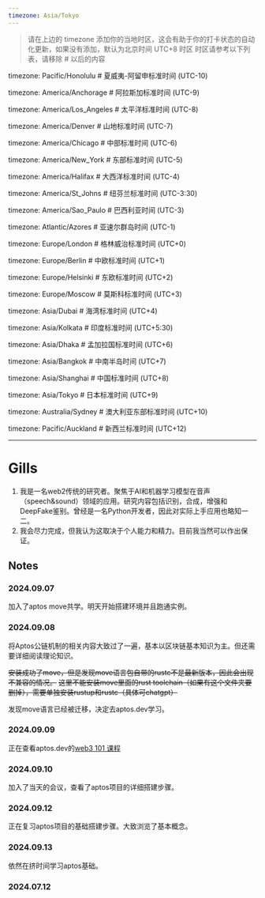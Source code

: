 ```yaml
---
timezone: Asia/Tokyo
---
```


> 请在上边的 timezone 添加你的当地时区，这会有助于你的打卡状态的自动化更新，如果没有添加，默认为北京时间 UTC+8 时区
> 时区请参考以下列表，请移除 # 以后的内容

timezone: Pacific/Honolulu # 夏威夷-阿留申标准时间 (UTC-10)

timezone: America/Anchorage # 阿拉斯加标准时间 (UTC-9)

timezone: America/Los_Angeles # 太平洋标准时间 (UTC-8)

timezone: America/Denver # 山地标准时间 (UTC-7)

timezone: America/Chicago # 中部标准时间 (UTC-6)

timezone: America/New_York # 东部标准时间 (UTC-5)

timezone: America/Halifax # 大西洋标准时间 (UTC-4)

timezone: America/St_Johns # 纽芬兰标准时间 (UTC-3:30)

timezone: America/Sao_Paulo # 巴西利亚时间 (UTC-3)

timezone: Atlantic/Azores # 亚速尔群岛时间 (UTC-1)

timezone: Europe/London # 格林威治标准时间 (UTC+0)

timezone: Europe/Berlin # 中欧标准时间 (UTC+1)

timezone: Europe/Helsinki # 东欧标准时间 (UTC+2)

timezone: Europe/Moscow # 莫斯科标准时间 (UTC+3)

timezone: Asia/Dubai # 海湾标准时间 (UTC+4)

timezone: Asia/Kolkata # 印度标准时间 (UTC+5:30)

timezone: Asia/Dhaka # 孟加拉国标准时间 (UTC+6)

timezone: Asia/Bangkok # 中南半岛时间 (UTC+7)

timezone: Asia/Shanghai # 中国标准时间 (UTC+8)

timezone: Asia/Tokyo # 日本标准时间 (UTC+9)

timezone: Australia/Sydney # 澳大利亚东部标准时间 (UTC+10)

timezone: Pacific/Auckland # 新西兰标准时间 (UTC+12)

---

# Gills

1. 我是一名web2传统的研究者。聚焦于AI和机器学习模型在音声（speech&sound）领域的应用。研究内容包括识别，合成，增强和DeepFake鉴别。曾经是一名Python开发者，因此对实际上手应用也略知一二。
2. 我会尽力完成，但我认为这取决于个人能力和精力。目前我当然可以作出保证。

## Notes

<!-- Content_START -->

### 2024.09.07
加入了aptos move共学。明天开始搭建环境并且跑通实例。

### 2024.09.08
将Aptos公链机制的相关内容大致过了一遍，基本以区块链基本知识为主。但还需要详细阅读理论知识。

~~安装成功了move，但是发现move语言包自带的rustc不是最新版本，因此会出现不兼容的情况。~~
~~这里不能安装move里面的rust toolchain（如果有这个文件夹要删掉），需要单独安装rustup和rustc（具体可chatgpt）~~

发现move语言已经被迁移，决定去aptos.dev学习。

### 2024.09.09
正在查看aptos.dev的[web3 101 课程](https://learn.aptoslabs.com/zh/tutorials/aptos-101/aptos-blockchain/account?workshop=web2-to-aptos)

### 2024.09.10
加入了当天的会议，查看了aptos项目的详细搭建步骤。

### 2024.09.12
正在复习aptos项目的基础搭建步骤。大致浏览了基本概念。

### 2024.09.13
依然在挤时间学习aptos基础。

### 2024.07.12

<!-- Content_END -->
